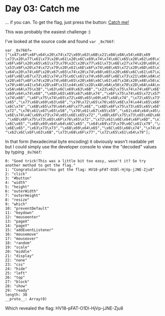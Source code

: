 # Day 03: Catch me

... if you can.
To get the flag, just press the button:
[Catch me!](https://hackvent.hacking-lab.com/C4tchM3_dizzle/)

This was probably the easiest challenge :)

I've looked at the source code and found `var _0x766f`:

```
var _0x766f=["\x47\x6F\x6F\x64\x20\x74\x72\x69\x63\x6B\x21\x0A\x0A\x54\x68\x69
\x73\x20\x77\x61\x73\x20\x61\x20\x6C\x69\x74\x74\x6C\x65\x20\x62\x69\x74\x20\x74
\x6F\x6F\x20\x65\x61\x73\x79\x2C\x20\x77\x61\x73\x6E\x27\x74\x20\x69\x74\x3F\x20
\x53\x6F\x20\x74\x72\x79\x20\x61\x6E\x6F\x74\x68\x65\x72\x20\x6D\x65\x74\x68\x6F
\x64\x20\x74\x6F\x20\x67\x65\x74\x20\x74\x68\x65\x20\x66\x6C\x61\x67\x2E","\x43
\x6F\x6E\x67\x72\x61\x74\x75\x6C\x61\x74\x69\x6F\x6E\x73\x21\x0A\x0A\x59\x6F\x75
\x20\x67\x6F\x74\x20\x74\x68\x65\x20\x66\x6C\x61\x67\x3A\x20\x48\x56\x31\x38\x2D
\x70\x46\x41\x54\x2D\x4F\x31\x44\x6C\x2D\x48\x6A\x56\x70\x2D\x6A\x4A\x4E\x45\x2D
\x5A\x6A\x75\x38","\x63\x6C\x69\x63\x6B","\x23\x62\x75\x74\x74\x6F\x6E","\x77
\x69\x64\x74\x68","\x68\x65\x69\x67\x68\x74","\x6F\x75\x74\x65\x72\x57\x69\x64
\x74\x68","\x6F\x75\x74\x65\x72\x48\x65\x69\x67\x68\x74","\x72\x65\x73\x69\x7A
\x65","\x77\x68\x69\x63\x68","\x70\x72\x65\x76\x65\x6E\x74\x44\x65\x66\x61\x75
\x6C\x74","\x6B\x65\x79\x64\x6F\x77\x6E","\x6D\x6F\x75\x73\x65\x65\x6E\x74\x65
\x72","\x70\x61\x67\x65\x58","\x70\x61\x67\x65\x59","\x61\x64\x64\x45\x76\x65
\x6E\x74\x4C\x69\x73\x74\x65\x6E\x65\x72","\x6D\x6F\x75\x73\x65\x6D\x6F\x76\x65"
,"\x6D\x6F\x75\x73\x65\x6F\x76\x65\x72","\x72\x61\x6E\x64\x6F\x6D","\x73\x63\x61
\x6C\x65","\x6D\x69\x64\x64\x6C\x65","\x64\x69\x73\x70\x6C\x61\x79","\x6E\x6F
\x6E\x65","\x63\x73\x73","\x68\x69\x64\x65","\x6C\x65\x66\x74","\x74\x6F\x70",
"\x62\x6C\x6F\x63\x6B","\x73\x68\x6F\x77","\x72\x65\x61\x64\x79"];
```

In that form (hexadecimal byte encoding) it obviously wasn't readable yet but I
could simply use the developer console to view the "decoded" values by typing
`_0x766f`:

```
0: "Good trick!This was a little bit too easy, wasn't it? So try another method to get the flag."
1: "Congratulations!You got the flag: HV18-pFAT-O1Dl-HjVp-jJNE-Zju8"
2: "click"
3: "#button"
4: "width"
5: "height"
6: "outerWidth"
7: "outerHeight"
8: "resize"
9: "which"
10: "preventDefault"
11: "keydown"
12: "mouseenter"
13: "pageX"
14: "pageY"
15: "addEventListener"
16: "mousemove"
17: "mouseover"
18: "random"
19: "scale"
20: "middle"
21: "display"
22: "none"
23: "css"
24: "hide"
25: "left"
26: "top"
27: "block"
28: "show"
29: "ready"
length: 30
__proto__: Array(0)
```

Which revealed the flag: HV18-pFAT-O1Dl-HjVp-jJNE-Zju8
